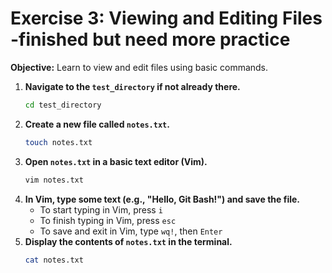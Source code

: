 # Exercise 3: Viewing and Editing Files -finished but need more practice

**Objective:** Learn to view and edit files using basic commands.

1. **Navigate to the `test_directory` if not already there.**
   ```bash
   cd test_directory
   ```
2. **Create a new file called `notes.txt`.**
   ```bash
   touch notes.txt
   ```
3. **Open `notes.txt` in a basic text editor (Vim).**
   ```bash
   vim notes.txt
   ```
4. **In Vim, type some text (e.g., "Hello, Git Bash!") and save the file.**
   - To start typing in Vim, press `i`
   - To finish typing in Vim, press `esc`
   - To save and exit in Vim, type `wq!`, then `Enter`
5. **Display the contents of `notes.txt` in the terminal.**
   ```bash
   cat notes.txt
   ```